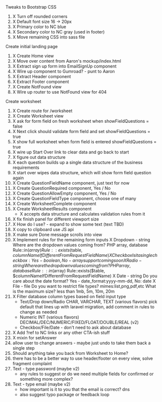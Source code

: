 Tweaks to Bootstrap CSS
1. X Turn off rounded corners
1. X Default font size 16 -> 20px
1. X Primary color to NC blue
1. X Secondary color to NC gray (used in footer)
1. X Move remaining CSS into sass file

Create initial landing page
1. X Create Home view
1. X Move over content from Aaron's mockup/index.html
1. X Extract sign up form into EmailSignUp component
1. X Wire up component to Gumroad? - punt to Aaron
1. X Extract Header component
1. X Extract Footer component
1. X Create NotFound view
1. X Wire up router to use NotFound view for 404

Create worksheet
1. X Create route for /worksheet
1. X Create Worksheet view
1. X ask for form field on fresh worksheet when showFieldQuestions = false
1. X Next click should validate form field and set showFieldQuestions = true
1. X show full worksheet when form field is entered showFieldQuestions = true
1. X wire up Start Over link to clear data and go back to start
1. X figure out data structure
1. X each question builds up a single data structure of the business requirements   
1. X start over wipes data structure, which will show form field question again
1. X Create QuestionFieldName component, just text for now
1. X Create QuestionRequired component, Yes / No
1. X Create QuestionAllowEmpty component, Yes / No
1. X Create QuestionFieldType component, choose one of many
1. X Create WorksheetComplete component
1. X Create WorksheetResults component
    * X accepts data structure and calculates validation rules from it
1. X fix finish panel for different viewport size
1. X How do I use? - expand to show some text (text TBD)
1. X copy to clipboard use JS api
1. X make sure Done message scrolls into view
1. X Implement rules for the remaining form inputs
        X Dropdown - string
            Where are the dropdown values coming from? PHP array, database
                Rule::in($array)
                Rule::exists($table, $columnNameIfDifferentFromRequestFieldName)
        X Checkbox
            Is it a single checkbox: Yes - boolean, No - array support coming soon
        X Radio - string
            Where are the dropdown values coming from? PHP array, database
                Rule::in($array)
                Rule::exists($table, $columnNameIfDifferentFromRequestFieldName)
        X Date - string
            Do you care about the date format? Yes - date_format:yyyy-mm-dd, No: date
        X File - file
            Do you want to restrict file types? mimes:list,png,pdf,etc
            What is the maximum size? less than 1mb, 5m, 10m, 20m
1. X Filter database column types based on field input type
    * Text/Drop down/Radio
        CHAR, VARCHAR, TEXT (various flavors)
        pick default that lines up with laravel migration, add comment in rules to change as needed
    * Numeric
        INT (various flavors)
        DECIMAL/DEC/NUMERIC/FIXED/FLOAT/DOUBLE/REAL (v2)
    * Checkbox/File/Date - don't need to ask about database
1. X Add ?ref to NC links or any other CTA-ish stuff
1. X mixin for setAnswer
1. allow user to change answers - maybe just undo to take them back a single step
1. Should anything take you back from Worksheet to Home?
1. there has to be a better way to use header/footer on every view, solve fragment complaint    
1. Text - type password (maybe v2)
    * any rules to suggest or do we need multiple fields for confirmed or something more complex?
1. Text - type email (maybe v2)
    * how important is it to you that the email is correct? dns
    * also suggest typo package or feedback loop